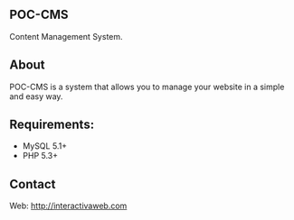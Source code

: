 POC-CMS
-----

Content Management System.


About
-----

POC-CMS is a system that allows you to manage your website in a simple and easy way.


Requirements:
-------------
- MySQL 5.1+
- PHP 5.3+


Contact
--------
Web: http://interactivaweb.com